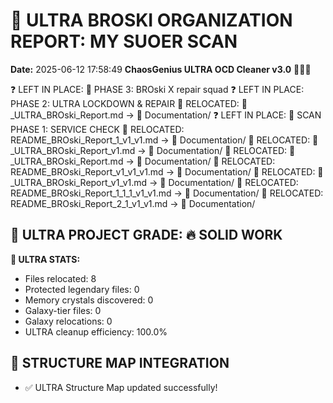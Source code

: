 # 🌌 ULTRA BROSKI ORGANIZATION REPORT: MY SUOER SCAN
**Date:** 2025-06-12 17:58:49
**ChaosGenius ULTRA OCD Cleaner v3.0** 🧠💜🌌

❓ LEFT IN PLACE: 🔁 PHASE 3: BROski X repair squad
❓ LEFT IN PLACE: PHASE 2: ULTRA LOCKDOWN & REPAIR
📁 RELOCATED: 🌌_ULTRA_BROski_Report.md → 📝 Documentation/
❓ LEFT IN PLACE: 🚦 SCAN PHASE 1: SERVICE CHECK
📁 RELOCATED: README_BROski_Report_1_v1_v1.md → 📝 Documentation/
📁 RELOCATED: 🌌_ULTRA_BROski_Report_v1.md → 📝 Documentation/
📁 RELOCATED: 🌌_ULTRA_BROski_Report.md → 📝 Documentation/
📁 RELOCATED: README_BROski_Report_v1_v1_v1.md → 📝 Documentation/
📁 RELOCATED: 🌌_ULTRA_BROski_Report_v1_v1.md → 📝 Documentation/
📁 RELOCATED: README_BROski_Report_1_1_1_v1_v1.md → 📝 Documentation/
📁 RELOCATED: README_BROski_Report_2_1_v1_v1.md → 📝 Documentation/

## 🌌 ULTRA PROJECT GRADE: 🔥 SOLID WORK
**🧠 ULTRA STATS:**
- Files relocated: 8
- Protected legendary files: 0
- Memory crystals discovered: 0
- Galaxy-tier files: 0
- Galaxy relocations: 0
- ULTRA cleanup efficiency: 100.0%

## 🔄 STRUCTURE MAP INTEGRATION
- ✅ ULTRA Structure Map updated successfully!